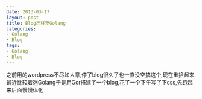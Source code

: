 ```yaml
---
date: 2013-03-17
layout: post
title: Blog迁移至Golang
categories:
- Golang
- Blog
tags:
- Golang
- Blog
---
```



之前用的wordpress不尽如人意,停了blog很久了也一直没空搞这个,现在重拾起来.最近比较着迷Golang于是用Gor搭建了一个blog,花了一个下午写了下css,先跑起来后面慢慢优化
